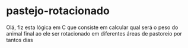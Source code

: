 # pastejo-rotacionado
Olá, fiz esta lógica em C que consiste em calcular qual será o peso do animal final ao ele ser rotacionado em diferentes áreas de pastoreio por tantos dias
